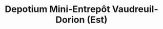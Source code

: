 ---
title: "Depotium Mini-Entrepôt Vaudreuil-Dorion (Est)"
url: /vaudreuil-dorion/depotium-mini-entrepot-vaudreuil-dorion-est/
shop: Mieten
---